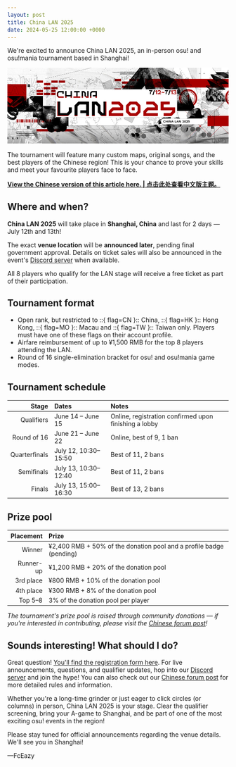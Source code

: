 ```yaml
---
layout: post
title: China LAN 2025
date: 2024-05-25 12:00:00 +0000
---
```


We're excited to announce China LAN 2025, an in-person osu! and osu!mania tournament based in Shanghai!

![](/wiki/shared/news/2025-05-25-china-lan-2025/banner.jpg)

The tournament will feature many custom maps, original songs, and the best players of the Chinese region! This is your chance to prove your skills and meet your favourite players face to face.

**[View the Chinese version of this article here. | 点击此处查看中文版主题。](https://osu.ppy.sh/community/forums/topics/2080306)**

## Where and when?

**China LAN 2025** will take place in **Shanghai, China** and last for 2 days — July 12th and 13th!

The exact **venue location** will be **announced later**, pending final government approval. Details on ticket sales will also be announced in the event's [Discord server](https://discord.com/invite/dpa5Qr4tu8) when available.

All 8 players who qualify for the LAN stage will receive a free ticket as part of their participation.

## Tournament format

- Open rank, but restricted to ::{ flag=CN }:: China, ::{ flag=HK }:: Hong Kong, ::{ flag=MO }:: Macau and ::{ flag=TW }:: Taiwan only. Players must have one of these flags on their account profile.
- Airfare reimbursement of up to ¥1,500 RMB for the top 8 players attending the LAN.
- Round of 16 single-elimination bracket for osu! and osu!mania game modes.

## Tournament schedule

| Stage | Dates | Notes |
| --: | :-- | :-- |
| Qualifiers | June 14 – June 15 | Online, registration confirmed upon finishing a lobby |
| Round of 16 | June 21 – June 22 | Online, best of 9, 1 ban |
| Quarterfinals | July 12, 10:30–15:50 | Best of 11, 2 bans |
| Semifinals | July 13, 10:30–12:40 | Best of 11, 2 bans |
| Finals | July 13, 15:00–16:30 | Best of 13, 2 bans |

## Prize pool

| Placement | Prize |
| --: | :-- |
| Winner | ¥2,400 RMB + 50% of the donation pool and a profile badge (pending) |
| Runner-up | ¥1,200 RMB + 20% of the donation pool |
| 3rd place | ¥800 RMB + 10% of the donation pool |
| 4th place | ¥300 RMB + 8% of the donation pool |
| Top 5–8 | 3% of the donation pool per player |

*The tournament's prize pool is raised through community donations — if you're interested in contributing, please visit the [Chinese forum post](https://osu.ppy.sh/community/forums/topics/2080306)!*

## Sounds interesting! What should I do?

Great question! [You'll find the registration form here](https://docs.google.com/forms/d/e/1FAIpQLSeqzFa2eRvQM_ofP0dRv_DlVNjJXjLzk8C3aH5Wqp0_PuOGaA/viewform). For live announcements, questions, and qualifier updates, hop into our [Discord server](https://discord.com/invite/dpa5Qr4tu8) and join the hype! You can also check out our [Chinese forum post](https://osu.ppy.sh/community/forums/topics/2080306) for more detailed rules and information.

Whether you're a long-time grinder or just eager to click circles (or columns) in person, China LAN 2025 is your stage. Clear the qualifier screening, bring your A-game to Shanghai, and be part of one of the most exciting osu! events in the region!

Please stay tuned for official announcements regarding the venue details. We'll see you in Shanghai!

—FcEazy
